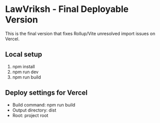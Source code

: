 # LawVriksh - Final Deployable Version

This is the final version that fixes Rollup/Vite unresolved import issues on Vercel.

## Local setup
1. npm install
2. npm run dev
3. npm run build

## Deploy settings for Vercel
- Build command: npm run build
- Output directory: dist
- Root: project root
